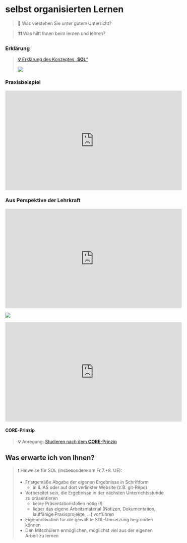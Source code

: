 # selbst organisierten Lernen

> **💬** Was verstehen Sie unter gutem Unterricht?

> **❓❗** Was hilft Ihnen beim lernen und lehren?

<!-- toc -->

### Erklärung

> [**💡** Erklärung des Konzeptes „**SOL**“](https://lehrerfortbildung-bw.de/u_gestaltlehrlern/projekte/sol/fb1/01_sol/)
>
> [![](https://lehrerfortbildung-bw.de/u_gestaltlehrlern/projekte/sol/fb1/01_sol/konzeptgr.png)](https://lehrerfortbildung-bw.de/u_gestaltlehrlern/projekte/sol/fb1/01_sol/)

### Praxisbeispiel
<iframe width="560" height="315" src="https://www.youtube.com/embed/sBJWUhSd4rI?si=tuaOPA6FuyeL2JhK" title="YouTube video player" frameborder="0" allow="accelerometer; autoplay; clipboard-write; encrypted-media; gyroscope; picture-in-picture; web-share" referrerpolicy="strict-origin-when-cross-origin" allowfullscreen></iframe>

### Aus Perspektive der Lehrkraft
<iframe width="560" height="315" src="https://www.youtube.com/embed/iz0KKHLSfjM?si=cYHjD6bHout1TPH5" title="YouTube video player" frameborder="0" allow="accelerometer; autoplay; clipboard-write; encrypted-media; gyroscope; picture-in-picture; web-share" referrerpolicy="strict-origin-when-cross-origin" allowfullscreen></iframe>

[![](https://www.beltz.de/fileadmin/_processed_/b/7/csm_9783407257826_2cdf8e5a37.jpg)](https://www.beltz.de/fachmedien/paedagogik/produkte/details/35130-selbstorganisiertes-lernen-in-schule-und-beruf.html)

<iframe width="560" height="315" src="https://www.youtube.com/embed/yr1BDqCqRO8?si=Sz6vu_xus_vysJpS" title="YouTube video player" frameborder="0" allow="accelerometer; autoplay; clipboard-write; encrypted-media; gyroscope; picture-in-picture; web-share" referrerpolicy="strict-origin-when-cross-origin" allowfullscreen></iframe>

#### CORE-Prinzip

> **💡** Anregung: [Studieren nach dem **CORE**-Prinzip](https://www.srh-university.de/de/du-willst-studieren/core/)


## Was erwarte ich von Ihnen?

> ❗ Hinweise für SOL (insbesondere am Fr 7.+8. UE):
>
> * Fristgemäße Abgabe der eigenen Ergebnisse in Schriftform
>   * in ILIAS oder auf dort verlinkter Website (z.B. git-Repo)
> * Vorbereitet sein, die Ergebnisse in der nächsten Unterrichtsstunde zu präsentieren
>   * keine Präsentationsfolien nötig (!)
>   * lieber das eigene Arbeitsmaterial (Notizen, Dokumentation, lauffähige Praxisprojekte, …) vorführen
> * Eigenmotivation für die gewählte SOL-Umsetzung begründen können
> * Den Mitschülern ermöglichen, möglichst viel aus der eigenen Arbeit zu lernen
